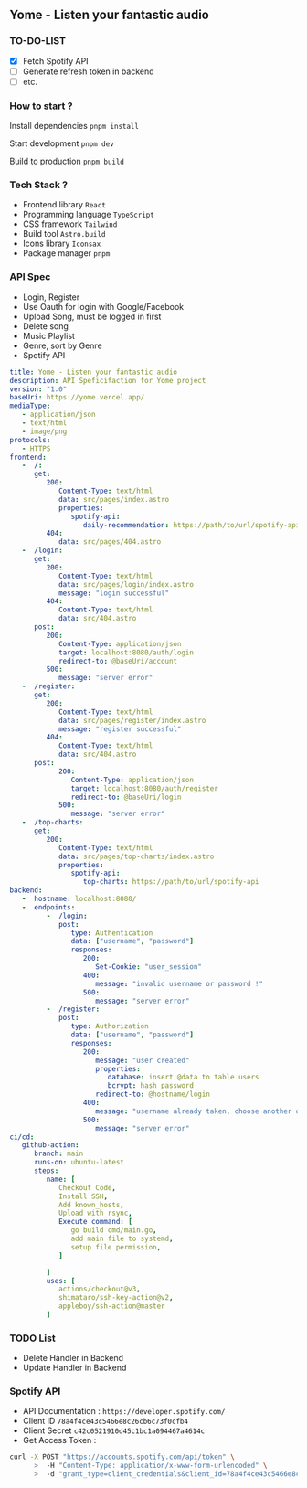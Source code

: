 ## Yome - Listen your fantastic audio

### TO-DO-LIST
- [x] Fetch Spotify API
- [ ] Generate refresh token in backend
- [ ] etc.

### How to start ?
Install dependencies
```pnpm install```

Start development
```pnpm dev```

Build to production
```pnpm build```

### Tech Stack ?
- Frontend library `React`
- Programming language `TypeScript`
- CSS framework `Tailwind`
- Build tool `Astro.build`
- Icons library `Iconsax`
- Package manager `pnpm`

### API Spec
- Login, Register
- Use Oauth for login with Google/Facebook
- Upload Song, must be logged in first
- Delete song
- Music Playlist
- Genre, sort by Genre
- Spotify API

```yaml
title: Yome - Listen your fantastic audio
description: API Speficifaction for Yome project
version: "1.0"
baseUri: https://yome.vercel.app/
mediaType:
   - application/json
   - text/html
   - image/png
protocols:
   - HTTPS
frontend:
   -  /:
      get:
         200:
            Content-Type: text/html
            data: src/pages/index.astro
            properties:
               spotify-api:
                  daily-recommendation: https://path/to/url/spotify-api
         404:
            data: src/pages/404.astro
   -  /login:
      get:
         200:
            Content-Type: text/html
            data: src/pages/login/index.astro
            message: "login successful"
         404:
            Content-Type: text/html
            data: src/404.astro
      post:
         200:
            Content-Type: application/json
            target: localhost:8080/auth/login
            redirect-to: @baseUri/account
         500:
            message: "server error"
   -  /register:
      get:
         200:
            Content-Type: text/html
            data: src/pages/register/index.astro
            message: "register successful"
         404:
            Content-Type: text/html
            data: src/404.astro
      post:
            200:
               Content-Type: application/json
               target: localhost:8080/auth/register
               redirect-to: @baseUri/login
            500:
               message: "server error"
   -  /top-charts:
      get:
         200:
            Content-Type: text/html
            data: src/pages/top-charts/index.astro
            properties:
               spotify-api:
                  top-charts: https://path/to/url/spotify-api
backend:
   -  hostname: localhost:8080/
   -  endpoints:
         -  /login:
            post:
               type: Authentication
               data: ["username", "password"]
               responses:
                  200:
                     Set-Cookie: "user_session"
                  400:
                     message: "invalid username or password !"
                  500:
                     message: "server error"
         -  /register:
            post:
               type: Authorization
               data: ["username", "password"]
               responses:
                  200:
                     message: "user created"
                     properties:
                        database: insert @data to table users
                        bcrypt: hash password
                     redirect-to: @hostname/login
                  400:
                     message: "username already taken, choose another one !"
                  500:
                     message: "server error"
ci/cd:
   github-action:
      branch: main
      runs-on: ubuntu-latest
      steps:
         name: [
            Checkout Code,
            Install SSH,
            Add known_hosts,
            Upload with rsync,
            Execute command: [
               go build cmd/main.go,
               add main file to systemd,
               setup file permission,
            ]

         ]
         uses: [
            actions/checkout@v3,
            shimataro/ssh-key-action@v2,
            appleboy/ssh-action@master
         ]
```

### TODO List
- Delete Handler in Backend
- Update Handler in Backend

### Spotify API
- API Documentation : `https://developer.spotify.com/`
- Client ID `78a4f4ce43c5466e8c26cb6c73f0cfb4`
- Client Secret `c42c0521910d45c1bc1a094467a4614c`
- Get Access Token :
```bash
curl -X POST "https://accounts.spotify.com/api/token" \
      >  -H "Content-Type: application/x-www-form-urlencoded" \
      >  -d "grant_type=client_credentials&client_id=78a4f4ce43c5466e8c26cb6c73f0cfb4&client_secret=c42c0521910d45c1bc1a094467a4614c"

```
